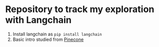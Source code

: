# Repository to track my exploration with Langchain

1. Install langchain as `pip install langchain`
2. Basic intro studied from [Pinecone](https://www.pinecone.io/learn/series/langchain/langchain-intro/)
